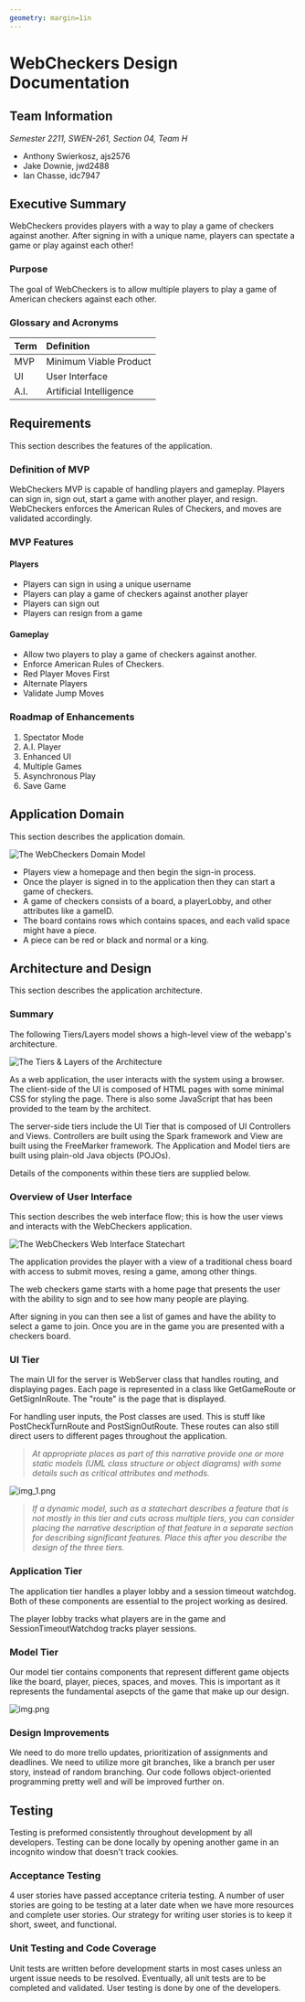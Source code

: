 ```yaml
---
geometry: margin=1in
---
```


# WebCheckers Design Documentation

## Team Information

_Semester 2211, SWEN-261, Section 04, Team H_

* Anthony Swierkosz, ajs2576
* Jake Downie, jwd2488
* Ian Chasse, idc7947

## Executive Summary

WebCheckers provides players with a way to play a game of checkers against another. After signing in
with a unique name, players can spectate a game or play against each other!

### Purpose

The goal of WebCheckers is to allow multiple players to play a game of American checkers against
each other.

### Glossary and Acronyms

| Term | Definition |
|:------|:------------|
| MVP | Minimum Viable Product |
| UI | User Interface |
| A.I. | Artificial Intelligence|

## Requirements

This section describes the features of the application.

### Definition of MVP

WebCheckers MVP is capable of handling players and gameplay. Players can sign in, sign out, start a
game with another player, and resign. WebCheckers enforces the American Rules of Checkers, and moves
are validated accordingly.

### MVP Features

#### Players

- Players can sign in using a unique username
- Players can play a game of checkers against another player
- Players can sign out
- Players can resign from a game

#### Gameplay

- Allow two players to play a game of checkers against another.
- Enforce American Rules of Checkers.
- Red Player Moves First
- Alternate Players
- Validate Jump Moves

### Roadmap of Enhancements

1. Spectator Mode
2. A.I. Player
3. Enhanced UI
4. Multiple Games
5. Asynchronous Play
6. Save Game

## Application Domain

This section describes the application domain.

![The WebCheckers Domain Model](Team-H_Domain-Model.png)

- Players view a homepage and then begin the sign-in process.
- Once the player is signed in to the application then they can start a game of checkers.
- A game of checkers consists of a board, a playerLobby, and other attributes like a gameID.
- The board contains rows which contains spaces, and each valid space might have a piece.
- A piece can be red or black and normal or a king.

## Architecture and Design

This section describes the application architecture.

### Summary

The following Tiers/Layers model shows a high-level view of the webapp's architecture.

![The Tiers & Layers of the Architecture](architecture-tiers-and-layers.png)

As a web application, the user interacts with the system using a browser. The client-side of the UI
is composed of HTML pages with some minimal CSS for styling the page. There is also some JavaScript
that has been provided to the team by the architect.

The server-side tiers include the UI Tier that is composed of UI Controllers and Views. Controllers
are built using the Spark framework and View are built using the FreeMarker framework. The
Application and Model tiers are built using plain-old Java objects (POJOs).

Details of the components within these tiers are supplied below.

### Overview of User Interface

This section describes the web interface flow; this is how the user views and interacts with the
WebCheckers application.

![The WebCheckers Web Interface Statechart](web-interface.png)

The application provides the player with a view of a traditional chess board with access to submit moves, resing a game, among other things. 

The web checkers game starts with a home page that presents the
user with the ability to sign and to see how many people are playing.

After signing in you can then see a list of games and have the ability
to select a game to join. Once you are in the game you are presented with a checkers board.

### UI Tier
The main UI for the server is WebServer class that handles routing, and displaying pages. Each page is represented in a class
like GetGameRoute or GetSignInRoute. The "route" is the page that is displayed.

For handling user inputs, the Post classes are used. This is stuff like PostCheckTurnRoute and PostSignOutRoute.
These routes can also still direct users to different pages throughout the application.
> _At appropriate places as part of this narrative provide one or more
> static models (UML class structure or object diagrams) with some
> details such as critical attributes and methods._

![img_1.png](img_1.png)

> _If a dynamic model, such as a statechart describes a feature that is
> not mostly in this tier and cuts across multiple tiers, you can
> consider placing the narrative description of that feature in a
> separate section for describing significant features. Place this after
> you describe the design of the three tiers._

### Application Tier

The application tier handles a player lobby and a session timeout watchdog.
Both of these components are essential to the project working as desired.

The player lobby tracks what players are in the game and SessionTimeoutWatchdog tracks 
 player sessions. 

### Model Tier

Our model tier contains components that represent different game objects like the board,
player, pieces, spaces, and moves. This is important as it represents the fundamental asepcts of the game that 
make up our design. 

![img.png](img.png)


### Design Improvements

We need to do more trello updates, prioritization of assignments and deadlines. We need to utilize more git branches, like a branch per user story, instead of random branching.
Our code follows object-oriented programming pretty well and will be improved further on.

## Testing

Testing is preformed consistently throughout development by all developers. Testing can be done locally by opening another game 
in an incognito window that doesn't track cookies. 

### Acceptance Testing

4 user stories have passed acceptance criteria testing. A number of user stories are going to be
testing at a later date when we have more resources and complete user stories.
Our strategy for writing user stories is to keep it short, sweet, and functional.

### Unit Testing and Code Coverage

Unit tests are written before development starts in most cases unless an urgent issue needs to be resolved.
Eventually, all unit tests are to be completed and validated. User testing is done by one of the developers. 